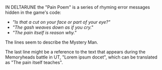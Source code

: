 IN DELTARUNE the "Pain Poem" is a series of rhyming error messages hidden in the game's code:

- *"Is that a cut on your face or part of your eye?"*
- *"The gash weaves down as if you cry."*
- *"The pain itself is reason why."*

The lines seem to describe the <a onclick="loadFile('Mystery Man.md')">Mystery Man</a>.

The last line might be a reference to the text that appears during the <a onclick="loadFile('Amalgamates.md')">Memoryheads </a>battle in UT, "Lorem ipsum docet", which can be translated as "The pain itself teaches".